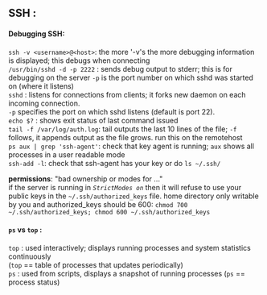 ## SSH : 

#### Debugging SSH:  
  
`ssh -v <username>@<host>`: the more '-v's the more debugging information is displayed;
this debugs when connecting  
`/usr/bin/sshd -d -p 2222` : sends debug output to stderr; this is for debugging on the server `-p` is the port 
number on which sshd was started on (where it listens)  
`sshd` : listens for connections from clients; it forks new daemon on each incoming connection.   
`-p` specifies the port on which sshd listens (default is port 22).  
`echo $?` : shows exit status of last command issued   
`tail -f /var/log/auth.log`:  tail outputs the last 10 lines of the file; `-f` follows, it appends
output as the file grows. run this on the remotehost  
`ps aux | grep 'ssh-agent'`: check that key agent is running; `aux` shows all processes in a 
user readable mode  
`ssh-add -l`: check that ssh-agent has your key or do `ls ~/.ssh/`  
  
**permissions**: "bad ownership or modes for ..."  
if the server is running in _`StrictModes on`_ then it will refuse to use
your public keys in the `~/.ssh/authorized_keys` file. home directory only writable by you and   authorized_keys
should be 600:  `chmod 700 ~/.ssh/authorized_keys; chmod 600 ~/.ssh/authorized_keys`   


#### `ps` vs `top` :   
`top` : used interactively; displays running processes and system statistics continuously  
(`top` == table of processes that updates periodically)  
`ps`  : used from scripts, displays a snapshot of running processes (`ps` == process status)  

